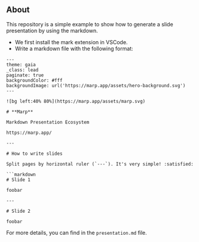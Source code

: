 ## About
This repository is a simple example to show how to generate a slide presentation by using the markdown. 

- We first install the mark extension in VSCode.
- Write a markdown file with the following format: 
  
```
---
theme: gaia
_class: lead
paginate: true
backgroundColor: #fff
backgroundImage: url('https://marp.app/assets/hero-background.svg')
---

![bg left:40% 80%](https://marp.app/assets/marp.svg)

# **Marp**

Markdown Presentation Ecosystem

https://marp.app/

---

# How to write slides

Split pages by horizontal ruler (`---`). It's very simple! :satisfied:

```markdown
# Slide 1

foobar

---

# Slide 2

foobar
```


For more details, you can find in the `presentation.md` file.
